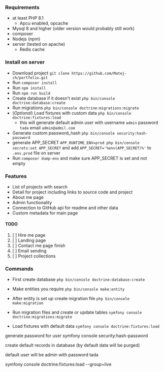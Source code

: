 ### Requirements

* at least PHP 8.1
    * Apcu enabled, opcache
* Mysql 8 and higher (older version would probably still work)
* composer
* Nodejs (npm)
* server (tested on apache)
    * Redis cache

### Install on server

* Download project ```git clone https://github.com/Matej-ch/portfolio.git```
* Run ```composer install```
* Run ```npm install```
* Run ```npm run build```
* Create database if it doesn't exist ```php bin/console doctrine:database:create```
* Run migrations ```php bin/console doctrine:migrations:migrate```
* (_Optional_) Load fixtures with custom data ```php bin/console doctrine:fixtures:load```
    * this will generate default admin user with username ```admin``` password ```tada``` email ```admin@admil.com```
* Generate custom password_hash ```php bin/console security:hash-password```
* generate APP_SECRET ```APP_RUNTIME_ENV=prod php bin/console secrets:set APP_SECRET``` and
  add ```APP_SECRET='%env(APP_SECRET)%'``` to ```.env.prod``` file on
  server
* Run ```composer dump-env``` and make sure APP_SECRET is set and not empty

### Features

* List of projects with search
* Detail for project including links to source code and project
* About me page
* Admin functionality
* Connection to GitHub api for readme and other data
* Custom metadata for main page

#### TODO

1. [ ] Hire me page
2. [ ] Landing page
3. [ ] Contact me page finish
4. [ ] Email sending
5. [ ] Project collections

### Commands

- First create database
  ```php bin/console doctrine:database:create```

- Make entities you require
  ```php bin/console make:entity```

- After entity is set up create migration file
  ``php bin/console make:migration``

- Run migration files and create or update tables
  ```symfony console doctrine:migrations:migrate```

- Load fixtures with default data
  ```symfony console doctrine:fixtures:load```

generate password for user symfony console security:hash-password

create default records in database (by default data will be purged)

default user will be admin with password tada

symfony console doctrine:fixtures:load --group=live